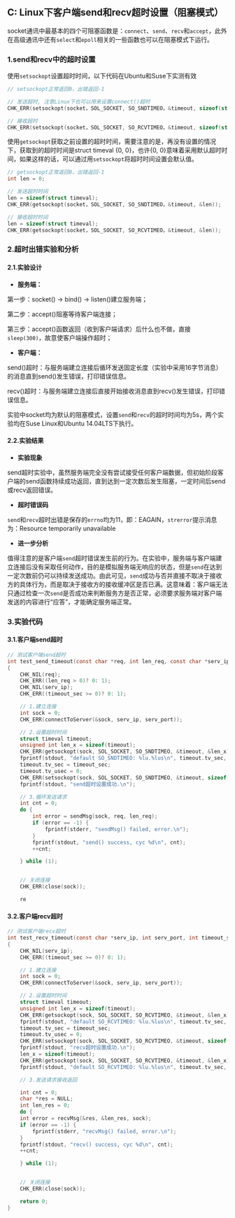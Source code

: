 ## C: Linux下客户端send和recv超时设置（阻塞模式）

socket通讯中最基本的四个可阻塞函数是：`connect`、`send`、`recv`和`accept`，此外在高级通讯中还有`select`和`epoll`相关的一些函数也可以在阻塞模式下运行。

### 1.send和recv中的超时设置

使用`setsockopt`设置超时时间，以下代码在Ubuntu和Suse下实测有效

```c
// setsockopt正常返回0，出错返回-1

// 发送超时, 注意Linux下也可以用来设置connect()超时
CHK_ERR(setsockopt(socket，SOL_SOCKET, SO_SNDTIMEO，&timeout, sizeof(struct timeval)));

// 接收超时
CHK_ERR(setsockopt(socket，SOL_SOCKET, SO_RCVTIMEO，&timeout, sizeof(struct timeval)));
```

使用`getsockopt`获取之前设置的超时时间，需要注意的是，再没有设置的情况下，获取到的超时时间是struct timeval {0, 0}，也许{0, 0}意味着采用默认超时时间，如果这样的话，可以通过用`setsockopt`将超时时间设置会默认值。

```c
// getsockopt正常返回0，出错返回-1
int len = 0;

// 发送超时时间
len = sizeof(struct timeval);
CHK_ERR(getsockopt(socket，SOL_SOCKET, SO_SNDTIMEO，&timeout, &len));

// 接收超时时间
len = sizeof(struct timeval);
CHK_ERR(getsockopt(socket，SOL_SOCKET, SO_RCVTIMEO，&timeout, &len));
```

### 2.超时出错实验和分析

#### 2.1.实验设计

* **服务端：**

第一步：socket\(\) -&gt; bind\(\) -&gt; listen\(\)建立服务端；

第二步：accept\(\)阻塞等待客户端连接；

第三步：accept\(\)函数返回（收到客户端请求）后什么也不做，直接`sleep(300)`，故意使客户端操作超时；

* **客户端：**

send\(\)超时：与服务端建立连接后循环发送固定长度（实验中采用16字节消息）的消息直到send\(\)发生错误，打印错误信息。

recv\(\)超时：与服务端建立连接后直接开始接收消息直到recv\(\)发生错误，打印错误信息。

实验中socket均为默认的阻塞模式，设置`send`和`recv`的超时时间均为5s，两个实验均在Suse Linux和Ubuntu 14.04LTS下执行。

#### 2.2.实验结果

* **实验现象**

send超时实验中，虽然服务端完全没有尝试接受任何客户端数据，但初始阶段客户端的send函数持续成功返回，直到达到一定次数后发生阻塞，一定时间后send或recv返回错误。

* **超时错误码**

`send`和`recv`超时出错是保存的`errno`均为11，即：EAGAIN，`strerror`提示消息为：Resource temporarily unavailable

* **进一步分析**

值得注意的是客户端`send`超时错误发生前的行为。在实验中，服务端与客户端建立连接后没有采取任何动作，目的是模拟服务端无响应的状态，但是`send`在达到一定次数前仍可以持续发送成功。由此可见，`send`成功与否并直接不取决于接收方的具体行为，而是取决于接收方的接收缓冲区是否已满。这意味着：客户端无法只通过检查一次`send`是否成功来判断服务方是否正常，必须要求服务端对客户端发送的内容进行“应答”，才能确定服务端正常。

### 3.实验代码

#### 3.1.客户端send超时

```c
// 测试客户端send超时
int test_send_timeout(const char *req, int len_req, const char *serv_ip, int serv_port, int timeout_sec)
{
    CHK_NIL(req);
    CHK_ERR((len_req > 0)? 0: 1);
    CHK_NIL(serv_ip);
    CHK_ERR((timeout_sec >= 0)? 0: 1);

    // 1.建立连接
    int sock = 0;
    CHK_ERR(connectToServer(&sock, serv_ip, serv_port));

    // 2.设置超时时间
    struct timeval timeout;
    unsigned int len_x = sizeof(timeout);
    CHK_ERR(getsockopt(sock, SOL_SOCKET, SO_SNDTIMEO, &timeout, &len_x));
    fprintf(stdout, "default SO_SNDTIMEO: %lu.%lus\n", timeout.tv_sec, timeout.tv_usec * 1000000);
    timeout.tv_sec = timeout_sec;
    timeout.tv_usec = 0;
    CHK_ERR(setsockopt(sock, SOL_SOCKET, SO_SNDTIMEO, &timeout, sizeof(struct timeval)));
    fprintf(stdout, "send超时设置成功.\n");

    // 3.循环发送请求
    int cnt = 0;
    do {
        int error = sendMsg(sock, req, len_req);
        if (error == -1) {
            fprintf(stderr, "sendMsg() failed, error.\n");
        }
        fprintf(stdout, "send() success, cyc %d\n", cnt);
        ++cnt;

    } while (1);


    // 关闭连接
    CHK_ERR(close(sock));

    re
```

#### 3.2.客户端recv超时

```c
// 测试客户端recv超时
int test_recv_timeout(const char *serv_ip, int serv_port, int timeout_sec)
{
    CHK_NIL(serv_ip);
    CHK_ERR((timeout_sec >= 0)? 0: 1);

    // 1.建立连接
    int sock = 0;
    CHK_ERR(connectToServer(&sock, serv_ip, serv_port));

    // 2.设置超时时间
    struct timeval timeout;
    unsigned int len_x = sizeof(timeout);
    CHK_ERR(getsockopt(sock, SOL_SOCKET, SO_RCVTIMEO, &timeout, &len_x));
    fprintf(stdout, "default SO_RCVTIMEO: %lu.%lus\n", timeout.tv_sec, timeout.tv_usec * 1000000);
    timeout.tv_sec = timeout_sec;
    timeout.tv_usec = 0;
    CHK_ERR(setsockopt(sock, SOL_SOCKET, SO_RCVTIMEO, &timeout, sizeof(struct timeval)));
    fprintf(stdout, "recv超时设置成功.\n");
    len_x = sizeof(timeout);
    CHK_ERR(getsockopt(sock, SOL_SOCKET, SO_RCVTIMEO, &timeout, &len_x));
    fprintf(stdout, "default SO_RCVTIMEO: %lu.%lus\n", timeout.tv_sec, timeout.tv_usec * 1000000);

    // 3.发送请求接收返回

    int cnt = 0;
    char *res = NULL;
    int len_res = 0;
    do {
    int error = recvMsg(&res, &len_res, sock);
    if (error == -1) {
        fprintf(stderr, "recvMsg() failed, error.\n");
    }
    fprintf(stdout, "recv() success, cyc %d\n", cnt);
    ++cnt;

    } while (1);


    // 关闭连接
    CHK_ERR(close(sock));

    return 0;
}
```



